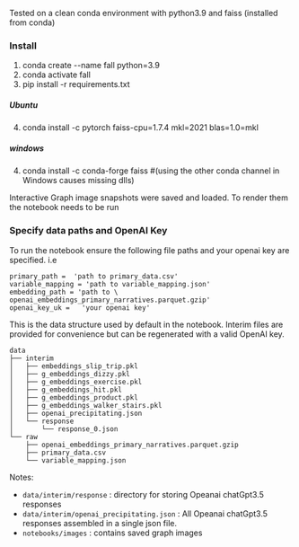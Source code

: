 
Tested on a clean conda environment with python3.9 and faiss (installed from conda)

### Install
1. conda create --name fall python=3.9
2. conda activate fall
3. pip install -r requirements.txt
##### Ubuntu
4. conda install -c pytorch faiss-cpu=1.7.4 mkl=2021 blas=1.0=mkl
##### windows  
4. conda install -c conda-forge faiss 
   #(using the other conda channel in Windows causes missing dlls)

Interactive Graph image snapshots were saved and loaded. To render them the notebook needs to be run 

### Specify data paths and OpenAI Key

To run the notebook ensure the following file paths and your openai key are specified. i.e

```
primary_path =  'path to primary_data.csv'
variable_mapping = 'path to variable_mapping.json'
embedding_path = 'path to \ openai_embeddings_primary_narratives.parquet.gzip'
openai_key_uk =   'your openai key'
```

This is the data structure used by default in the notebook. Interim files are provided for convenience but can be regenerated with a valid OpenAI key.

```
data
├── interim
│   ├── embeddings_slip_trip.pkl
│   ├── g_embeddings_dizzy.pkl
│   ├── g_embeddings_exercise.pkl
│   ├── g_embeddings_hit.pkl
│   ├── g_embeddings_product.pkl
│   ├── g_embeddings_walker_stairs.pkl
│   ├── openai_precipitating.json
│   └── response
│       └── response_0.json
└── raw
    ├── openai_embeddings_primary_narratives.parquet.gzip
    ├── primary_data.csv
    └── variable_mapping.json
```

Notes:
- `data/interim/response` : directory for storing Opeanai chatGpt3.5 responses
- `data/interim/openai_precipitating.json` : All Opeanai chatGpt3.5 responses assembled in a single json file.
- `notebooks/images` : contains saved graph images
